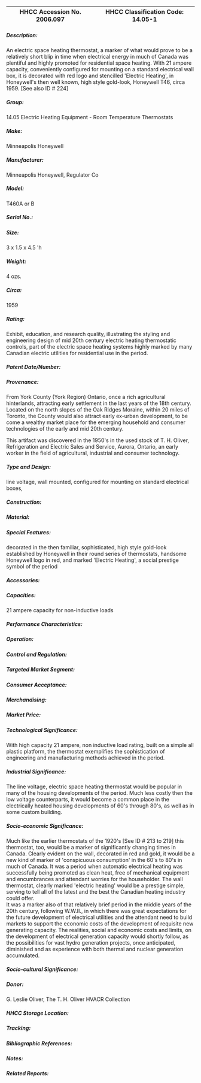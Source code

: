 | **HHCC Accession No. 2006.097** |**HHCC Classification Code:  14.05-1**|
| ----------- | ----------- |
##### Description:
An electric space heating thermostat, a marker of what would prove to be a relatively short blip in time when electrical energy in much of Canada was plentiful and highly promoted for residential space heating. With 21 ampere capacity, conveniently configured for mounting on a standard electrical wall box, it is decorated with red logo and stencilled 'Electric Heating', in Honeywell's then well known, high style gold-look, Honeywell T46, circa 1959. [See also ID # 224]
##### Group:
14.05 Electric Heating Equipment - Room Temperature Thermostats

##### Make:
Minneapolis Honeywell

##### Manufacturer:
Minneapolis Honeywell, Regulator Co

##### Model:
T460A or B

##### Serial No.:


##### Size:
3 x 1.5 x 4.5 'h

##### Weight:
4 ozs.

##### Circa:
1959

##### Rating:
Exhibit, education, and research quality, illustrating the styling and engineering design of mid 20th century electric heating thermostatic controls, part of the electric space heating systems highly marked by many Canadian electric utilities for residential use in the period.

##### Patent Date/Number:


##### Provenance:
From York County (York Region) Ontario, once a rich agricultural hinterlands, attracting early settlement in the last years of the 18th century. Located on the north slopes of the Oak Ridges Moraine, within 20 miles of Toronto, the County would also attract early ex-urban development, to be come a wealthy market place for the emerging household and consumer technologies of the early and mid 20th century. 

This artifact was discovered in the 1950's in the used stock of T. H. Oliver, Refrigeration and Electric Sales and Service, Aurora, Ontario, an early worker in the field of agricultural, industrial and consumer technology.

##### Type and Design:
line voltage, 
wall mounted, 
configured for mounting on standard electrical boxes,

##### Construction:


##### Material:


##### Special Features:
decorated in the then familiar, sophisticated, high style gold-look established by Honeywell in their round series of thermostats, 
handsome Honeywell logo in red, and 
marked 'Electric Heating', a social prestige symbol of the period

##### Accessories:


##### Capacities:
21 ampere capacity for non-inductive loads

##### Performance Characteristics:


##### Operation:


##### Control and Regulation:


##### Targeted Market Segment:


##### Consumer Acceptance:


##### Merchandising:


##### Market Price:


##### Technological Significance:
With high capacity 21 ampere,  non inductive load rating, built on a simple all plastic platform, the thermostat exemplifies the sophistication of engineering and manufacturing methods achieved in the period.

##### Industrial Significance:
The line voltage, electric space heating thermostat would be popular in many of the housing developments of the period. Much less costly then the low voltage counterparts, it would become a common place in the electrically heated housing developments of 60's through 80's, as well as in some custom building.

##### Socio-economic Significance:
Much like the earlier thermostats of the 1920's [See ID # 213 to 219] this thermostat, too, would be a marker of significantly changing times in Canada. Clearly evident on the wall, decorated in red and gold, it would be a new kind of marker of 'conspicuous consumption' in the 60's to 80's in much of Canada. It was a period when automatic electrical heating was successfully being promoted as clean heat, free of mechanical equipment and encumbrances and attendant worries for the householder. 
The wall thermostat, clearly marked 'electric heating' would be a prestige simple, serving to tell all of the latest and the best the Canadian heating industry could offer.       
It was a marker also of that relatively brief period in the middle years of the 20th century, following W.W.II., in which there was great expectations for the future development of electrical utilities and the attendant need to build markets to support the economic costs of the development of requisite new generating capacity. 
The realities, social and economic costs and limits, on the development of electrical generation capacity would shortly follow, as the possibilities for vast hydro generation projects, once anticipated, diminished and as experience with both thermal and nuclear generation accumulated.

##### Socio-cultural Significance:


##### Donor:
G. Leslie Oliver, The T. H. Oliver HVACR Collection

##### HHCC Storage Location:


##### Tracking:


##### Bibliographic References:


##### Notes:


##### Related Reports:

